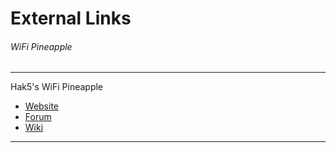 # External Links
###### WiFi Pineapple

--------
Hak5's WiFi Pineapple
- [Website](https://www.wifipineapple.com/)
- [Forum](https://forums.hak5.org/forum/64-wifi-pineapple/)
- [Wiki](https://wifipineapple.github.io/wifipineapple-wiki//#!index.md)
--------

